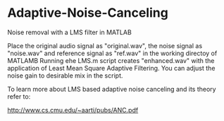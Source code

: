 # Adaptive-Noise-Canceling
Noise removal with a LMS filter in MATLAB

Place the original audio signal as "original.wav", the noise signal as "noise.wav" and reference signal as "ref.wav" in the working directoy of MATLAMB Running ehe LMS.m script creates "enhanced.wav" with the application of Least Mean Square Adaptive Filtering. You can adjust the noise gain to desirable mix in the script.

To learn more about LMS based adaptive noise canceling  and its theory refer to:

http://www.cs.cmu.edu/~aarti/pubs/ANC.pdf
